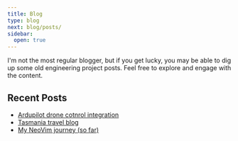 ```yaml
---
title: Blog
type: blog
next: blog/posts/
sidebar:
  open: true
---
```


I'm not the most regular blogger, but if you get lucky, you may be able to dig up some old engineering project posts. Feel free to explore and engage with the content.

## Recent Posts

- [Ardupilot drone cotnrol integration](posts/drone)
- [Tasmania travel blog](posts/tasmania)
- [My NeoVim journey (so far)](posts/vimjourney)

